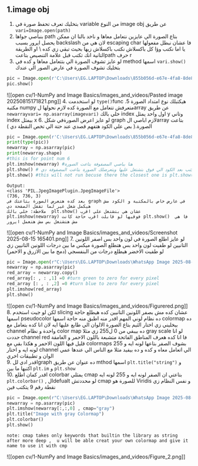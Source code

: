## 1.image obj
1. بتخليك تعرف تحفظ صورة في variable  من النوع image obj عن طريق `vari=Image.open(path)`
2. بنباصي جواها path بتاع الصورة الي عايزين نتعامل معاها و ناخد بالنا ان ممكن يحصل ايرور بسبب backslash لان هي من escaping char فا عشان نبطل مفعولها يا اما نكتب وؤا كل باكسلاش نكتب باكسلاش زيها بحيث تبقي زي كده \\ او الطريقة التانية انك تكتب قبل علامة التنصيص بتاعتpath حرف r 
3. لو عايز تشوف الصورة الي بتتعامل معاها و كده في method اسمها `vari.show()` بتخليك تشوف الصورة في عارض الصور الي عندك
```python
pic = Image.open(r'C:\Users\EG.LAPTOP\Downloads\855b056d-e67e-4fa8-8de8-4c2402c43b92.jpeg')
pic.show()
```
![[open cv/1-NumPy and Image Basics/images_and_videos/Pasted image 20250815171821.png]]
4. لو استخدمت `type()`func هيكتبلك نوع امتداد الصورة
5. مكتبة numpy متعرفش تتعامل مع الصورة كده لازم نحولها لarray عن طريق
   `newarrayvari= np.asarray(imagevari)`
   خلي بالك index اول واحد يمثل y  وتاني index بيمثل x
6. لو عايز اعرض الصورةفي شكل graph لازم اباصي الarray بتاعت الصورة.( بص علي الكود هتفهم قصدي عند حتة الي تخص النقطة دي )
```python
pic = Image.open(r'C:\Users\EG.LAPTOP\Downloads\855b056d-e67e-4fa8-8de8-4c2402c43b92.jpeg')
print(type(pic))
newarray = np.asarray(pic)
print(newarray.shape)
#this is for point num 6
plt.imshow(newarray) #هنا بباصي المصفوفة بتاعت الصورة
plt.show() # دي لازم تتكتب بعد الكود الي فوق بتشتغل عليها وبتعرضلك الصورة بتاعت المصفوفة دي
plt.show() #this will not run becuse there the closest one is plt.show()
```
	Output:
	<class 'PIL.JpegImagePlugin.JpegImageFile'>
	(736, 736, 3)
	بعد كده هتعرض الصورة بتاعتك في graph في عارض خاص بالمكتبة و الكود مش هيكمل شغل غير لما تقفل الصفحة دي 
	ملاحظة: خلي بالك  plt.show() عشان هي بتشتغل علي اقرب plt.imshow(newarray) فوقيها لو قابلت اقرب حاجة كانت plt.show()  فا هي مش هتشتغل بس مش هتعمل ايرور
![[open cv/1-NumPy and Image Basics/images_and_videos/Screenshot 2025-08-15 165401.png]]
7. لو عايز اطلع الصورة في لون واحد بس اصفر اللونين التانيين لو طفيت لون واحد بس هتطلع الصورة ميكس ما بين درجات اللونين التانيين زي لو طفيت الاخضر هيطلع درجات من البنفسجي (دمج ما بين الازرق و الاحمر)
```python
pic = Image.open(r"C:\Users\EG.LAPTOP\Downloads\WhatsApp Image 2025-08-13 at 20.14.36_568770bd.jpg")
newarray = np.asarray(pic)
red_array = newarray.copy()
red_array[: , : ,1] =0 #turn green to zero for every pixel
red_array [: , : ,2] =0 #turn blue to zero for every pixel
plt.imshow(red_array)
plt.show()
```
![[open cv/1-NumPy and Image Basics/images_and_videos/Figurered.png]]
8. لكن لو جيت استخدم slicing  عشان كده مش بصفر اللونين التانيين كده  هيطلع حاجة اسمها  pseudocolor ده نظام لوني المهم اقدر منه اطبق منه حاجة اسمها colormap  ده بيخليني زي اختار الثيم بتاع الصورة الالوان الي طابع عليها ايه لان انا كده بتعامل مع channel واحدة و نظام color map ده بيبقي من 0 ل255  زي مثلا gray scale لو انا حددت channel red  فا انا كده هعرف المناطق الفاتحة متشبعة باللون الاحمر و الغامقة قليل فيها اللون الاحمر و هكذا بقي مع colormaps بشوف الصفر بتاعها لونه ايه و 255 لونه ايه و اختار channel الي اتعامل معاه و كده و ده بيفيد  مثلا مع الناس الي عندها عمي الوان و تطبيقات اخري  
9. اقدر ادي للgraph  ده عنوان  عن طريق mthod اسمها `plt.title("string")` و اكتبها ما بين `plt.im` و `plt.show`  
10. اقدر كمان اطلع colorbar  يمثلي cmap  بتاعتي ان الصفر لونه ايه و 255 لونه ايه `plt.colorbar()` , الdefualt لو محددتش cmap للصورة هو  Viridis  و نفس النظام زي نقطة رقم 9 يتكتب فين 
```python
pic = Image.open(r"C:\Users\EG.LAPTOP\Downloads\WhatsApp Image 2025-08-13 at 20.14.36_568770bd.jpg")
newarray = np.asarray(pic)
plt.imshow(newarray[:,:,0] , cmap="gray")
plt.title("Image with gray Colormap")
plt.colorbar()
plt.show()
```
	note: cmap takes only keywords that builtin the library as string after more deep ,  u will be able creat your own colormap and give it name to use it with cmp 
![[open cv/1-NumPy and Image Basics/images_and_videos/Figure_2.png]]
